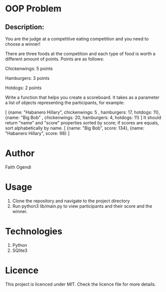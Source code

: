 # OOP Problem

## Description:
You are the judge at a competitive eating competition and you need to choose a winner!

There are three foods at the competition and each type of food is worth a different amount of points. Points are as follows:

Chickenwings: 5 points

Hamburgers: 3 points

Hotdogs: 2 points


Write a function that helps you create a scoreboard. It takes as a parameter a list of objects representing the participants, for example:

[
  {name: "Habanero Hillary", chickenwings: 5 , hamburgers: 17, hotdogs: 11},
  {name: "Big Bob" , chickenwings: 20, hamburgers: 4, hotdogs: 11}
]
It should return "name" and "score" properties sorted by score; if scores are equals, sort alphabetically by name.
[
  {name: "Big Bob", score: 134},
  {name: "Habanero Hillary", score: 98}
]

# Author
Faith Ogendi

# Usage
1. Clone the repository and navigate to the project directory
2. Run python3 lib/main.py to view participants and their score and the winner.

# Technologies
1. Python
2. SQlite3

# Licence
This project is licenced under MIT. Check the licence file for more details.
